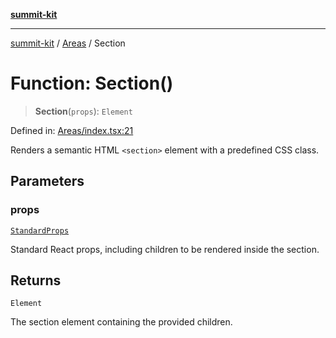[**summit-kit**](../../README.md)

***

[summit-kit](../../modules.md) / [Areas](../README.md) / Section

# Function: Section()

> **Section**(`props`): `Element`

Defined in: [Areas/index.tsx:21](https://github.com/andrewgremlich/summit-kit/blob/544a7c8881fedc9d0ebef93a3122f1b8ef030fe1/src/react/Areas/index.tsx#L21)

Renders a semantic HTML `<section>` element with a predefined CSS class.

## Parameters

### props

[`StandardProps`](../../Types/general/type-aliases/StandardProps.md)

Standard React props, including children to be rendered inside the section.

## Returns

`Element`

The section element containing the provided children.
